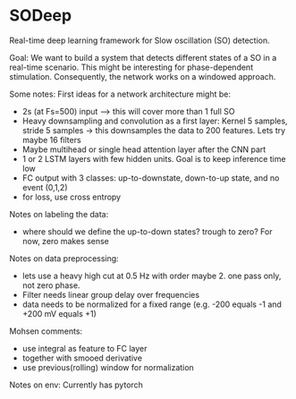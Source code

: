 # SODeep
Real-time deep learning framework for Slow oscillation (SO) detection.

Goal:
We want to build a system that detects different states of a SO in a real-time scenario. This might be interesting for phase-dependent stimulation.
Consequently, the network works on a windowed approach.

Some notes:
First ideas for a network architecture might be:

- 2s (at Fs=500) input --> this will cover more than 1 full SO
- Heavy downsampling and convolution as a first layer: Kernel 5 samples, stride 5 samples
  -> this downsamples the data to 200 features. Lets try maybe 16 filters
- Maybe multihead or single head attention layer after the CNN part
- 1 or 2 LSTM layers with few hidden units. Goal is to keep inference time low
- FC output with 3 classes: up-to-downstate, down-to-up state, and no event (0,1,2)
- for loss, use cross entropy


Notes on labeling the data:
- where should we define the up-to-down states? trough to zero? For now, zero makes sense


Notes on data preprocessing:
- lets use a heavy high cut at 0.5 Hz with order maybe 2. one pass only, not zero phase.
- Filter needs linear group delay over frequencies
- data needs to be normalized for a fixed range (e.g. -200 equals -1 and +200 mV equals +1)



Mohsen comments:
- use integral as feature to FC layer
- together with smooed derivative
- use previous(rolling) window for normalization

Notes on env:
Currently has pytorch

